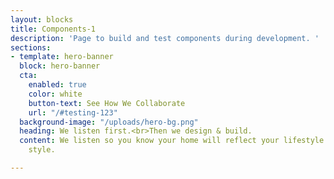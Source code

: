 ```yaml
---
layout: blocks
title: Components-1
description: 'Page to build and test components during development. '
sections:
- template: hero-banner
  block: hero-banner
  cta:
    enabled: true
    color: white
    button-text: See How We Collaborate
    url: "/#testing-123"
  background-image: "/uploads/hero-bg.png"
  heading: We listen first.<br>Then we design & build.
  content: We listen so you know your home will reflect your lifestyle and design
    style.

---
```

